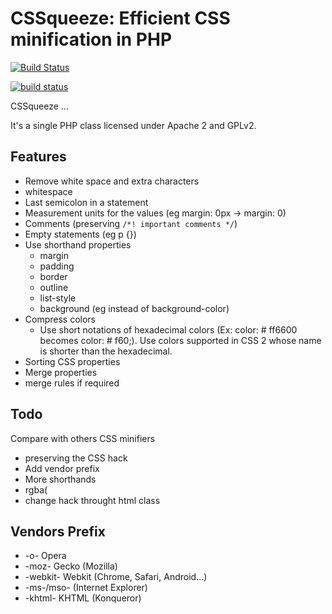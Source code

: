 CSSqueeze: Efficient CSS minification in PHP
==================================================

[![Build Status](https://travis-ci.org/ianbogda/CSSqueeze.png?branch=master)](https://travis-ci.org/ianbogda/CSSqueeze)

[![build status](http://ci.cdg46.fr/projects/1/status.png?ref=master)](http://ci.cdg46.fr/projects/1?ref=master)


CSSqueeze …

It's a single PHP class licensed under Apache 2 and GPLv2.

Features
--------

*  Remove white space and extra characters
  * whitespace
  * Last semicolon in a statement
  * Measurement units for the values (eg margin: 0px -> margin: 0)
  * Comments (preserving ```/*! important comments */```)
  * Empty statements (eg p {})
* Use shorthand properties
  * margin
  * padding
  * border
  * outline
  * list-style
  * background (eg instead of background-color) 
* Compress colors
  * Use short notations of hexadecimal colors (Ex: color: # ff6600 becomes color: # f60;). Use colors supported in CSS 2 whose name is shorter than the hexadecimal.
* Sorting CSS properties
* Merge properties
* merge rules if required

Todo
----
Compare with others CSS minifiers

* preserving the CSS hack
* Add vendor prefix
* More shorthands
* rgba(
* change hack throught html class

Vendors Prefix
--------------

* -o- Opera
* -moz- Gecko (Mozilla)
* -webkit- Webkit (Chrome, Safari, Android...)
* -ms-/mso- (Internet Explorer)
* -khtml- KHTML (Konqueror)
